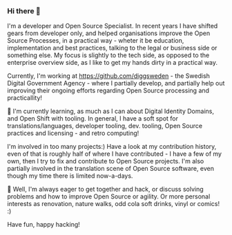 ### Hi there 👋

I'm a developer and Open Source Specialist. In recent years I have shifted gears from developer only, and helped organisations improve the Open Source Processes, in a practical way - wheter it be education, implementation and best practices, talking to the legal or business side or something else. My focus is slightly to the tech side, as opposed to the enterprise overview side, as I like to get my hands dirty in a practical way. 

Currently, I'm working at https://github.com/diggsweden - the Swedish Digital Government Agency - where I partially develop, and partially help out improving their ongoing efforts regarding Open Source processing and practicallity!

🌱 I'm currently learning, as much as I can about Digital Identity Domains, and Open Shift with tooling. In general, I have a soft spot for translations/languages, developer tooling, dev. tooling, Open Source practices and licensing - and retro computing!

I'm involved in too many projects:) Have a look at my contribution history, even of that is roughly half of where I have contributed - I have a few of my own, then I try to fix and contribute to Open Source projects. I'm also partially involved in the translation scene of Open Source software, even though my time there is limited now-a-days.

💬 Well, I'm always eager to get together and hack, or discuss solving problems and how to improve Open Source or agility. Or more personal interests as renovation, nature walks, odd cola soft drinks, vinyl or comics! :)

Have fun, happy hacking!
